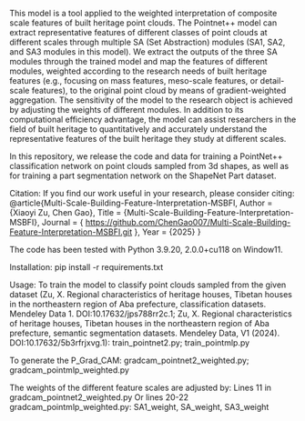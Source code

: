 This model is a tool applied to the weighted interpretation of composite scale features of built heritage point clouds. The Pointnet++ model can extract representative features of different classes of point clouds at different scales through multiple SA (Set Abstraction) modules (SA1, SA2, and SA3 modules in this model). We extract the outputs of the three SA modules through the trained model and map the features of different modules, weighted according to the research needs of built heritage features (e.g., focusing on mass features, meso-scale features, or detail-scale features), to the original point cloud by means of gradient-weighted aggregation. The sensitivity of the model to the research object is achieved by adjusting the weights of different modules. In addition to its computational efficiency advantage, the model can assist researchers in the field of built heritage to quantitatively and accurately understand the representative features of the built heritage they study at different scales.

In this repository, we release the code and data for training a PointNet++ classification network on point clouds sampled from 3d shapes, as well as for training a part segmentation network on the ShapeNet Part dataset.

Citation:
If you find our work useful in your research, please consider citing: 
@article{Multi-Scale-Building-Feature-Interpretation-MSBFI,
      Author = {Xiaoyi Zu, Chen Gao},
      Title = {Multi-Scale-Building-Feature-Interpretation-MSBFI},
      Journal = { https://github.com/ChenGao007/Multi-Scale-Building-Feature-Interpretation-MSBFI.git },
      Year = {2025}
}

The code has been tested with Python 3.9.20, 2.0.0+cu118 on Window11.

Installation:
pip install -r requirements.txt

Usage:
To train the model to classify point clouds sampled from the given dataset (Zu, X. Regional characteristics of heritage houses, Tibetan houses in
the northeastern region of Aba prefecture, classification datasets. Mendeley Data 1. DOI:10.17632/jps788rr2c.1; Zu, X. Regional characteristics of heritage houses, Tibetan houses in
the northeastern region of Aba prefecture, semantic segmentation datasets. Mendeley Data, V1 (2024). DOI:10.17632/5b3rfrjxvg.1): train_pointnet2.py; train_pointmlp.py

To generate the P_Grad_CAM:
gradcam_pointnet2_weighted.py; gradcam_pointmlp_weighted.py

The weights of the different feature scales are adjusted by: 
Lines 11 in gradcam_pointnet2_weighted.py Or lines 20-22 gradcam_pointmlp_weighted.py: SA1_weight, SA_weight, SA3_weight


